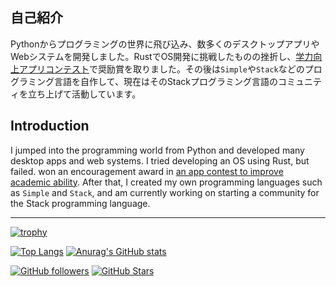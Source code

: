 ## 自己紹介
Pythonからプログラミングの世界に飛び込み、数多くのデスクトップアプリやWebシステムを開発しました。RustでOS開発に挑戦したものの挫折し、[学力向上アプリコンテスト](https://www.gakuryokuup.com/第4回受賞作品#h.ds4kdposi7d5)で奨励賞を取りました。その後は`Simple`や`Stack`などのプログラミング言語を自作して、現在はそのStackプログラミング言語のコミュニティを立ち上げて活動しています。

## Introduction
I jumped into the programming world from Python and developed many desktop apps and web systems. I tried developing an OS using Rust, but failed.
won an encouragement award in [an app contest to improve academic ability](https://www-gakuryokuup-com.translate.goog/%E7%AC%AC4%E5%9B%9E%E5%8F%97%E8%B3%9E%E4%BD%9C%E5%93%81?_x_tr_sl=auto&_x_tr_tl=ja&_x_tr_hl=ja#h.ds4kdposi7d5). 
After that, I created my own programming languages such as `Simple` and `Stack`, and am currently working on starting a community for the Stack programming language.

-----

[![trophy](https://github-profile-trophy.vercel.app/?username=KajizukaTaichi)](https://github.com/ryo-ma/github-profile-trophy)

[![Top Langs](https://github-readme-stats.vercel.app/api/top-langs/?username=KajizukaTaichi)](https://github.com/anuraghazra/github-readme-stats)
[![Anurag's GitHub stats](https://github-readme-stats.vercel.app/api?username=KajizukaTaichi&show_icons=true&bg_color=30,e96443,904e95&title_color=fff&text_color=fff)](https://github.com/KajizukaTaichi)

[![GitHub followers](https://img.shields.io/github/followers/KajizukaTaichi?style=social)](https://github.com/KajizukaTaichi?tab=followers)
[![GitHub Stars](https://img.shields.io/github/stars/KajizukaTaichi?style=social)](https://github.com/KajizukaTaichi?tab=stars)
